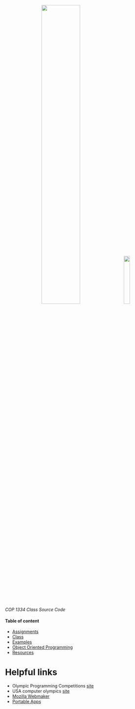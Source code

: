 <div align="center">
	<img src="https://cdn.shpe.ga/miami-dade-college.png" width="50%">
	&nbsp;&nbsp;&nbsp;&nbsp;&nbsp;&nbsp;&nbsp;&nbsp;
	<img src="https://cdn.abranhe.com/projects/algorithms/logos/cpp.svg" width="20%">
</div>

*COP 1334 Class Source Code*

#### Table of content

- [Assignments](assignments)
- [Class](class)
- [Examples](examples)
- [Object Oriented Programming](oop)
- [Resources](resources)

# Helpful links

- Olympic Programming Competitions [site](https://icpc.baylor.edu)
- USA computer olympics [site](http://usaco.org/)
- [Mozilla Webmaker](https://thimble.mozilla.org/en-US/user/19cah/1296290)
- [Portable Apps](https://portableapps.com)
